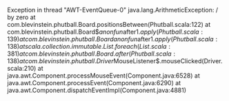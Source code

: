Exception in thread "AWT-EventQueue-0" java.lang.ArithmeticException: / by zero
        at com.blevinstein.phutball.Board.positionsBetween(Phutball.scala:122)
        at com.blevinstein.phutball.Board$$anonfun$after$1.apply(Phutball.scala:139)
        at com.blevinstein.phutball.Board$$anonfun$after$1.apply(Phutball.scala:138)
        at scala.collection.immutable.List.foreach(List.scala:381)
        at com.blevinstein.phutball.Board.after(Phutball.scala:138)
        at com.blevinstein.phutball.Driver$MouseListener$.mouseClicked(Driver.scala:210)
        at java.awt.Component.processMouseEvent(Component.java:6528)
        at java.awt.Component.processEvent(Component.java:6290)
        at java.awt.Component.dispatchEventImpl(Component.java:4881)
